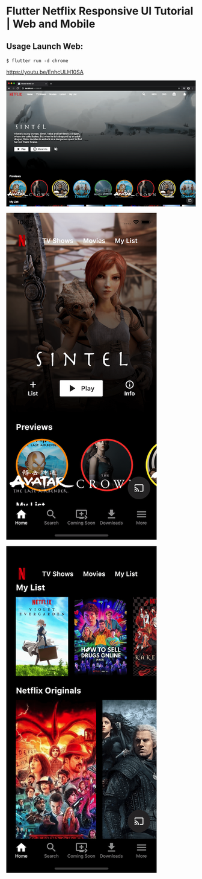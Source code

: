 # Flutter Netflix Responsive UI Tutorial | Web and Mobile

## Usage Launch Web:

    $ flutter run -d chrome

https://youtu.be/EnhcULH10SA

![Web Screenshot](screenshots/web.png)

![Mobile Screenshot 1](screenshots/mobile0.png)

![Mobile Screenshot 2](screenshots/mobile1.png)